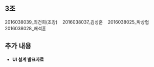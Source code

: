 ## 3조

2016038039_최건희(조장) &nbsp;&nbsp; 2016038037_김성훈 &nbsp;&nbsp; 2016038025_박상협 &nbsp;&nbsp; 2016038028_배석훈

## 추가 내용
- **UI 설계 발표자료**
